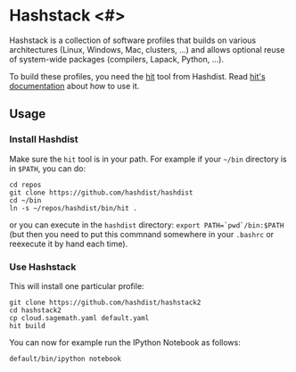 # Hashstack <#>

Hashstack is a collection of software profiles that builds on various architectures (Linux, Windows, Mac, clusters, ...) and allows optional reuse of system-wide packages (compilers, Lapack, Python, ...).

To build these profiles, you need the [hit](https://github.com/hashdist/hashdist) tool from Hashdist.
Read [hit's documentation](http://hashdist.readthedocs.org/) about how to use it.

## Usage

### Install Hashdist

Make sure the `hit` tool is in your path. For example if your `~/bin` directory is in `$PATH`, you can do:
```
cd repos
git clone https://github.com/hashdist/hashdist
cd ~/bin
ln -s ~/repos/hashdist/bin/hit .
```
or you can execute in the `hashdist` directory: ``export PATH=`pwd`/bin:$PATH`` (but then you need to put this commnand somewhere in your `.bashrc` or reexecute it by hand each time).

### Use Hashstack

This will install one particular profile:
```
git clone https://github.com/hashdist/hashstack2
cd hashstack2
cp cloud.sagemath.yaml default.yaml
hit build
```
You can now for example run the IPython Notebook as follows:
```
default/bin/ipython notebook
```

